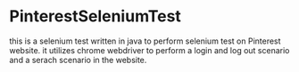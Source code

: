 # PinterestSeleniumTest

this is a selenium test written in java to perform selenium test on Pinterest website.
it utilizes chrome webdriver to perform a login and log out scenario and a serach scenario in the website.
